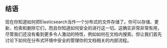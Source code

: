 ## 结语

现在你知道如何把Elasticsearch当作一个分布式的文件存储了。你可以存储、更新、检索和删除它们，而且你知道如何安全的进行这一切。这确实非常非常有用，尽管我们还没有看到更多令人激动的特性，例如如何在文档内搜索。但让我们首先讨论下如何在分布式环境中安全的管理你的文档相关的内部流程。
